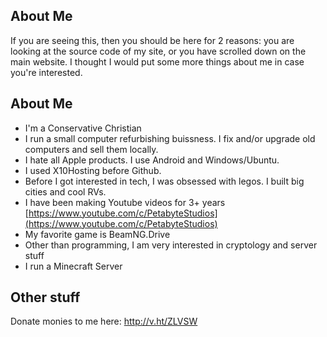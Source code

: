## About Me

If you are seeing this, then you should be here for 2 reasons: you are looking at the source code of my site, or you have scrolled down on the main website. I thought I would put some more things about me in case you're interested.

## About Me

 - I'm a Conservative Christian
 - I run a small computer refurbishing buissness. I fix and/or upgrade old computers and sell them locally.
 - I hate all Apple products. I use Android and Windows/Ubuntu.
 - I used X10Hosting before Github.
 - Before I got interested in tech, I was obsessed with legos. I built big cities and cool RVs.
 - I have been making Youtube videos for 3+ years [https://www.youtube.com/c/PetabyteStudios](https://www.youtube.com/c/PetabyteStudios)
 - My favorite game is BeamNG.Drive
 - Other than programming, I am very interested in cryptology and server stuff
 - I run a Minecraft Server

## Other stuff

Donate monies to me here: http://v.ht/ZLVSW
